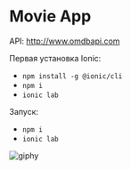 # Movie App

API: http://www.omdbapi.com

Первая установка Ionic:
* `npm install -g @ionic/cli`
* `npm i`
* `ionic lab`

Запуск:
* `npm i`
* `ionic lab`

![giphy](https://user-images.githubusercontent.com/17887420/106510601-3637a380-64e0-11eb-9513-5fc77864864c.gif)
